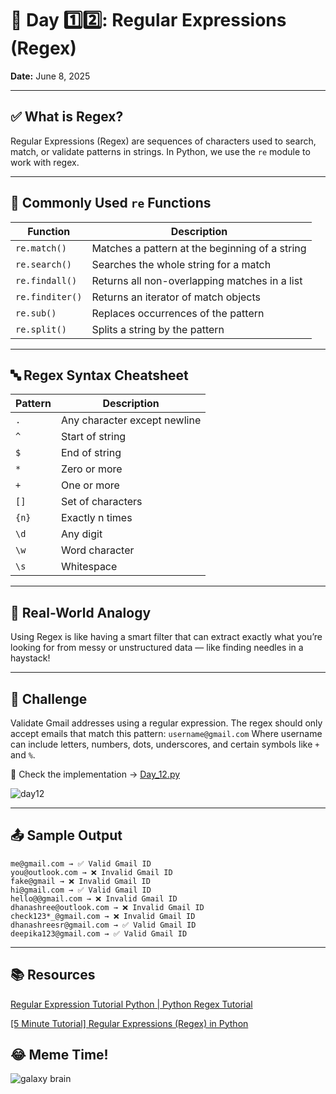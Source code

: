 # 📅 **Day 1️⃣2️⃣: Regular Expressions (Regex)**

**Date:** June 8, 2025

---

## ✅ What is Regex?

Regular Expressions (Regex) are sequences of characters used to search, match, or validate patterns in strings. In Python, we use the `re` module to work with regex.

---

## 🔧 Commonly Used `re` Functions

| Function        | Description                                    |
| --------------- | ---------------------------------------------- |
| `re.match()`    | Matches a pattern at the beginning of a string |
| `re.search()`   | Searches the whole string for a match          |
| `re.findall()`  | Returns all non-overlapping matches in a list  |
| `re.finditer()` | Returns an iterator of match objects           |
| `re.sub()`      | Replaces occurrences of the pattern            |
| `re.split()`    | Splits a string by the pattern                 |

---

## 🔤 Regex Syntax Cheatsheet

| Pattern | Description                  |
| ------- | ---------------------------- |
| `.`     | Any character except newline |
| `^`     | Start of string              |
| `$`     | End of string                |
| `*`     | Zero or more                 |
| `+`     | One or more                  |
| `[]`    | Set of characters            |
| `{n}`   | Exactly n times              |
| `\d`    | Any digit                    |
| `\w`    | Word character               |
| `\s`    | Whitespace                   |

---

## 🏡 Real-World Analogy

Using Regex is like having a smart filter that can extract exactly what you’re looking for from messy or unstructured data — like finding needles in a haystack!

---

## 🎯 Challenge

Validate Gmail addresses using a regular expression. The regex should only accept emails that match this pattern:
`username@gmail.com`
Where username can include letters, numbers, dots, underscores, and certain symbols like `+` and `%`.


📁 Check the implementation → [Day\_12.py](./Day_12.py)

![day12](https://github.com/user-attachments/assets/85d9f347-de1d-48a6-86b4-6ae609acb04d)

---

## 📤 Sample Output

```
me@gmail.com → ✅ Valid Gmail ID  
you@outlook.com → ❌ Invalid Gmail ID  
fake@gmail → ❌ Invalid Gmail ID  
hi@gmail.com → ✅ Valid Gmail ID  
hello@@gmail.com → ❌ Invalid Gmail ID  
dhanashree@outlook.com → ❌ Invalid Gmail ID  
check123*_@gmail.com → ❌ Invalid Gmail ID  
dhanashreesr@gmail.com → ✅ Valid Gmail ID  
deepika123@gmail.com → ✅ Valid Gmail ID  
```

---

## 📚 **Resources**
[Regular Expression Tutorial Python | Python Regex Tutorial](https://www.youtube.com/watch?v=sHw5hLYFaIw)


[[5 Minute Tutorial] Regular Expressions (Regex) in Python](https://youtu.be/UQQsYXa1EHs?si=1bXerpdPtucw7xH4)

## 😂 Meme Time!

![galaxy brain](https://github.com/user-attachments/assets/c0be39d0-ac93-4c59-b42c-ed7eeaa04cd1)
